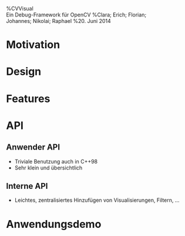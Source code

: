 %CVVisual\
 Ein Debug-Framework für OpenCV
%Clara; Erich; Florian; \
 Johannes; Nikolai; Raphael
%20. Juni 2014

Motivation
==========


Design
======


Features
========


API
===

Anwender API
------------

* Triviale Benutzung auch in C++98
* Sehr klein und übersichtlich

Interne API
-----------

* Leichtes, zentralisiertes Hinzufügen von Visualisierungen, Filtern, …

Anwendungsdemo
==============



